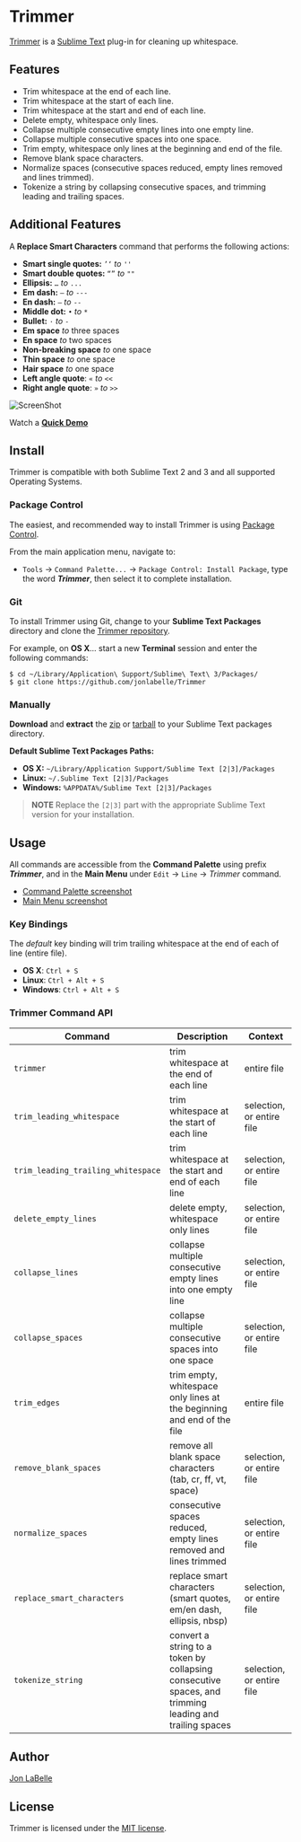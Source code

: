 Trimmer
=======

[Trimmer](http://jonlabelle.github.io/Trimmer) is a [Sublime Text](http://www.sublimetext.com) plug-in for cleaning up whitespace.

## Features

- Trim whitespace at the end of each line.
- Trim whitespace at the start of each line.
- Trim whitespace at the start and end of each line.
- Delete empty, whitespace only lines.
- Collapse multiple consecutive empty lines into one empty line.
- Collapse multiple consecutive spaces into one space.
- Trim empty, whitespace only lines at the beginning and end of the file.
- Remove blank space characters.
- Normalize spaces (consecutive spaces reduced, empty lines removed and lines trimmed).
- Tokenize a string by collapsing consecutive spaces, and trimming leading and trailing spaces.

## Additional Features

A **Replace Smart Characters** command that performs the following actions:

* **Smart single quotes:** `’‘` *to* `''`
* **Smart double quotes:** `“”` *to* `""`
* **Ellipsis:** `…` *to* `...`
* **Em dash:** `—` *to* `---`
* **En dash:** `–` *to* `--`
* **Middle dot:** `•` *to* `*`
* **Bullet:** `·` *to* `-`
* **Em space** *to* three spaces
* **En space** *to* two spaces
* **Non-breaking space** *to* one space
* **Thin space** *to* one space
* **Hair space** *to* one space
* **Left angle quote**: `«` *to* `<<`
* **Right angle quote**: `»` *to* `>>`

![ScreenShot](https://raw.githubusercontent.com/jonlabelle/Trimmer/gh-pages/images/trimmer_ss_cmd_palette.png)

Watch a [**Quick Demo**](https://raw.githubusercontent.com/jonlabelle/Trimmer/gh-pages/images/trimmer_demo.gif)

## Install

Trimmer is compatible with both Sublime Text 2 and 3 and all supported Operating Systems.

### Package Control

The easiest, and recommended way to install Trimmer is using [Package Control](https://packagecontrol.io).

From the main application menu, navigate to:

- `Tools` -> `Command Palette...` -> `Package Control: Install Package`, type
  the word ***Trimmer***, then select it to complete installation.

### Git

To install Trimmer using Git, change to your **Sublime Text Packages** directory
and clone the [Trimmer repository](https://github.com/jonlabelle/Trimmer).

For example, on **OS X**... start a new **Terminal** session and enter the following
commands:

```shell
$ cd ~/Library/Application\ Support/Sublime\ Text\ 3/Packages/
$ git clone https://github.com/jonlabelle/Trimmer
```

### Manually

**Download** and **extract** the [zip](https://github.com/jonlabelle/Trimmer/zipball/master)
or [tarball](https://github.com/jonlabelle/Trimmer/tarball/master) to your
Sublime Text packages directory.

**Default Sublime Text Packages Paths:**

* **OS X:** `~/Library/Application Support/Sublime Text [2|3]/Packages`
* **Linux:** `~/.Sublime Text [2|3]/Packages`
* **Windows:** `%APPDATA%/Sublime Text [2|3]/Packages`

> **NOTE** Replace the `[2|3]` part with the appropriate Sublime Text
> version for your installation.

## Usage

All commands are accessible from the **Command Palette** using prefix
***Trimmer***, and in the **Main Menu** under `Edit` -> `Line` -> *Trimmer* command.

- [Command Palette screenshot](https://raw.githubusercontent.com/jonlabelle/Trimmer/gh-pages/images/trimmer_ss_cmd_palette.png)
- [Main Menu screenshot](https://raw.githubusercontent.com/jonlabelle/Trimmer/gh-pages/images/trimmer_ss_main_menu.png)

### Key Bindings

The *default* key binding will trim trailing whitespace at the end of each of
line (entire file).

- **OS X**: `Ctrl + S`
- **Linux**: `Ctrl + Alt + S`
- **Windows**: `Ctrl + Alt + S`

### Trimmer Command API

|              Command               |                                              Description                                               |          Context          |
|------------------------------------|--------------------------------------------------------------------------------------------------------|---------------------------|
| `trimmer`                          | trim whitespace at the end of each line                                                                | entire file               |
| `trim_leading_whitespace`          | trim whitespace at the start of each line                                                              | selection, or entire file |
| `trim_leading_trailing_whitespace` | trim whitespace at the start and end of each line                                                      | selection, or entire file |
| `delete_empty_lines`               | delete empty, whitespace only lines                                                                    | selection, or entire file |
| `collapse_lines`                   | collapse multiple consecutive empty lines into one empty line                                          | selection, or entire file |
| `collapse_spaces`                  | collapse multiple consecutive spaces into one space                                                    | selection, or entire file |
| `trim_edges`                       | trim empty, whitespace only lines at the beginning and end of the file                                 | entire file               |
| `remove_blank_spaces`              | remove all blank space characters (tab, cr, ff, vt, space)                                             | selection, or entire file |
| `normalize_spaces`                 | consecutive spaces reduced, empty lines removed and lines trimmed                                      | selection, or entire file |
| `replace_smart_characters`         | replace smart characters (smart quotes, em/en dash, ellipsis, nbsp)                                    | selection, or entire file |
| `tokenize_string`                  | convert a string to a token by collapsing consecutive spaces, and trimming leading and trailing spaces | selection, or entire file |

## Author

[Jon LaBelle](http://jonlabelle.com)

## License

Trimmer is licensed under the [MIT license](http://opensource.org/licenses/MIT).
